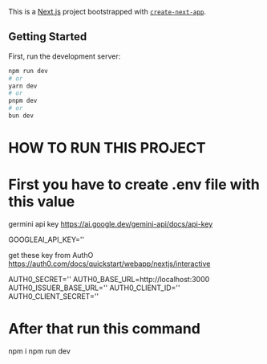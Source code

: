This is a [Next.js](https://nextjs.org) project bootstrapped with [`create-next-app`](https://nextjs.org/docs/app/api-reference/cli/create-next-app).

## Getting Started

First, run the development server:

```bash
npm run dev
# or
yarn dev
# or
pnpm dev
# or
bun dev
```

# HOW TO RUN THIS PROJECT

# First you have to create .env file with this value

germini api key
https://ai.google.dev/gemini-api/docs/api-key

GOOGLEAI_API_KEY=''

get these key from AuthO
https://auth0.com/docs/quickstart/webapp/nextjs/interactive

AUTH0_SECRET=''
AUTH0_BASE_URL=http://localhost:3000
AUTH0_ISSUER_BASE_URL=''
AUTH0_CLIENT_ID=''
AUTH0_CLIENT_SECRET=''

# After that run this command

npm i
npm run dev
